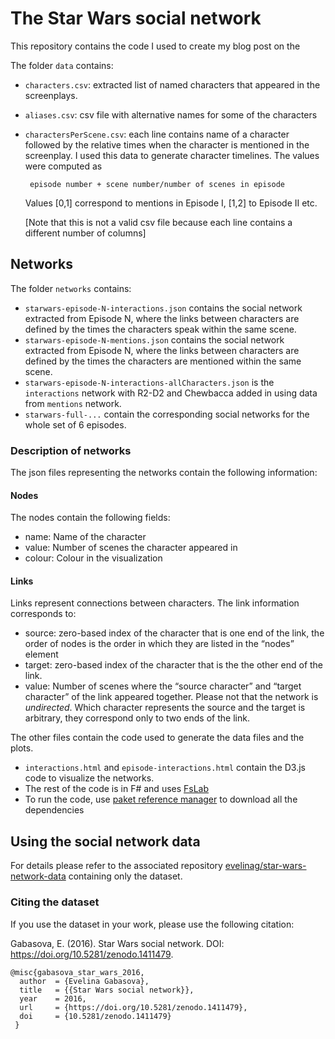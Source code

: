 # The Star Wars social network

This repository contains the code I used to create my blog post on the 


The folder `data` contains:

- `characters.csv`: extracted list of named characters that appeared in the screenplays. 
- `aliases.csv`: csv file with alternative names for some of the characters
- `charactersPerScene.csv`: each line contains name of a character followed by the relative 
   times when the character is mentioned in the screenplay. I used this data to generate character timelines. 
   The values were computed as 
      
       episode number + scene number/number of scenes in episode
   
   Values [0,1] correspond to mentions in Episode I, [1,2] to Episode II etc. 
   
   [Note that this is not a valid csv file because each line contains
   a different number of columns]
   
## Networks   
The folder `networks` contains:

* `starwars-episode-N-interactions.json` contains the social network extracted from Episode N, where the links between characters are
defined by the times the characters speak within the same scene.
* `starwars-episode-N-mentions.json` contains the social network extracted from Episode N, where the links between characters are
defined by the times the characters are mentioned within the same scene.
* `starwars-episode-N-interactions-allCharacters.json` is the `interactions` network with R2-D2 and Chewbacca added in using 
data from `mentions` network.
* `starwars-full-...` contain the corresponding social networks for the whole set of 6 episodes.

### Description of networks
The json files representing the networks contain the following information:

#### Nodes
The nodes contain the following fields:
- name: Name of the character
- value: Number of scenes the character appeared in
- colour: Colour in the visualization

#### Links
Links represent connections between characters. The link information corresponds to: 
- source: zero-based index of the character that is one end of the link, the order of nodes is the order in which they are listed in the “nodes” element
- target: zero-based index of the character that is the the other end of the link. 
- value: Number of scenes where the “source character” and “target character” of the link appeared together.
Please not that the network is *undirected*. Which character represents the source and the target is arbitrary, they correspond only to two ends of the link.


The other files contain the code used to generate the data files and the plots.
* `interactions.html` and `episode-interactions.html` contain the D3.js code to visualize the networks.
* The rest of the code is in F# and uses [FsLab](http://fslab.org/)
* To run the code, use [paket reference manager](http://fsprojects.github.io/Paket/) to download all the dependencies


## Using the social network data

For details please refer to the associated repository [evelinag/star-wars-network-data](https://github.com/evelinag/star-wars-network-data) containing only the dataset.

### Citing the dataset

If you use the dataset in your work, please use the following citation:

Gabasova, E. (2016). Star Wars social network. DOI: https://doi.org/10.5281/zenodo.1411479.

    @misc{gabasova_star_wars_2016,
      author  = {Evelina Gabasova},
      title   = {{Star Wars social network}},
      year    = 2016,
      url     = {https://doi.org/10.5281/zenodo.1411479},
      doi     = {10.5281/zenodo.1411479}
     }
